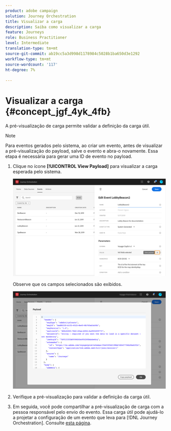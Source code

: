 ```yaml
---
product: adobe campaign
solution: Journey Orchestration
title: Visualizar a carga
description: Saiba como visualizar a carga
feature: Journeys
role: Business Practitioner
level: Intermediate
translation-type: tm+mt
source-git-commit: ab19cc5a3d998d1178984c5028b1ba650d3e1292
workflow-type: tm+mt
source-wordcount: '117'
ht-degree: 7%

---
```




# Visualizar a carga {#concept_jgf_4yk_4fb}

A pré-visualização de carga permite validar a definição da carga útil.

>[!NOTE]
>
>Para eventos gerados pelo sistema, ao criar um evento, antes de visualizar a pré-visualização do payload, salve o evento e abra-o novamente. Essa etapa é necessária para gerar uma ID de evento no payload.

1. Clique no ícone **[!UICONTROL View Payload]** para visualizar a carga esperada pelo sistema.

   ![](../assets/journey13.png)

   Observe que os campos selecionados são exibidos.

   ![](../assets/journey14.png)

1. Verifique a pré-visualização para validar a definição da carga útil.

1. Em seguida, você pode compartilhar a pré-visualização de carga com a pessoa responsável pelo envio do evento. Essa carga útil pode ajudá-lo a projetar a configuração de um evento que leva para [!DNL Journey Orchestration]. Consulte [esta página](../event/additional-steps-to-send-events-to-journey-orchestration.md).
